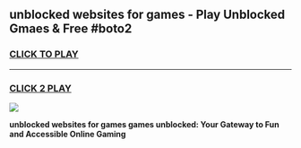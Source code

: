
## unblocked websites for games - Play Unblocked Gmaes & Free #boto2
<h3>
<a href="https://news.freeplayer.one?title=unblocked_websites_for_games&ref=26F">CLICK TO PLAY</a></h3>
<hr>

<h3>
<a href="https://news.freeplayer.one?title=unblocked_websites_for_games&ref=26F">CLICK 2 PLAY</a>
  
</h3>

<a href="https://news.freeplayer.one?title=unblocked_websites_for_games&ref=26F/"><img src="https://clearcache.store/games.png"></a>


**unblocked websites for games games unblocked: Your Gateway to Fun and Accessible Online Gaming**
